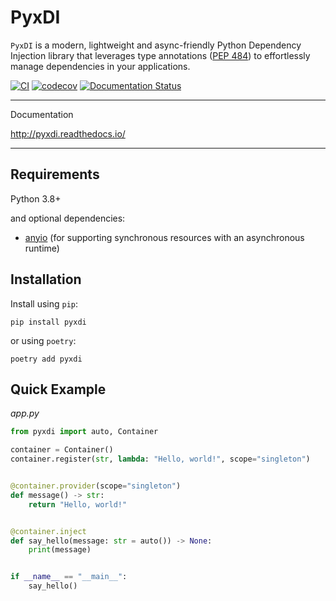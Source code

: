 # PyxDI

`PyxDI` is a modern, lightweight and async-friendly Python Dependency Injection library that leverages type annotations ([PEP 484](https://peps.python.org/pep-0484/))
to effortlessly manage dependencies in your applications.

[![CI](https://github.com/antonrh/pyxdi/actions/workflows/ci.yml/badge.svg)](https://github.com/antonrh/pyxdi/actions/workflows/ci.yml)
[![codecov](https://codecov.io/gh/antonrh/pyxdi/branch/main/graph/badge.svg?token=67CLD19I0C)](https://codecov.io/gh/antonrh/pyxdi)
[![Documentation Status](https://readthedocs.org/projects/pyxdi/badge/?version=latest)](https://pyxdi.readthedocs.io/en/latest/?badge=latest)

---
Documentation

http://pyxdi.readthedocs.io/

---

## Requirements

Python 3.8+

and optional dependencies:

* [anyio](https://github.com/agronholm/anyio) (for supporting synchronous resources with an asynchronous runtime)


## Installation

Install using `pip`:

```shell
pip install pyxdi
```

or using `poetry`:

```shell
poetry add pyxdi
```

## Quick Example

*app.py*

```python
from pyxdi import auto, Container

container = Container()
container.register(str, lambda: "Hello, world!", scope="singleton")


@container.provider(scope="singleton")
def message() -> str:
    return "Hello, world!"


@container.inject
def say_hello(message: str = auto()) -> None:
    print(message)


if __name__ == "__main__":
    say_hello()
```
